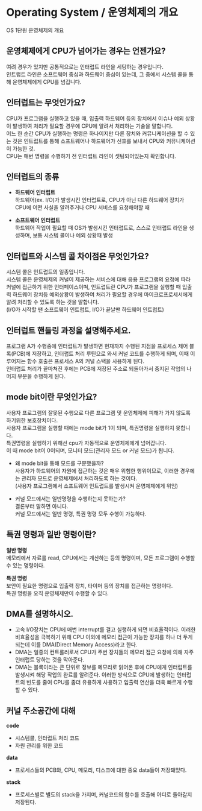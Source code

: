 # Operating System / 운영체제의 개요
OS 1단원 운영체제의 개요
   
## 운영체제에게 CPU가 넘어가는 경우는 언젠가요?
여려 경우가 있지만 공통적으로는 인터럽트 라인을 세팅하는 경우입니다.   
인트럽트 라인은 소프트웨어 중심과 하드웨어 중심이 있는데, 그 중에서 시스템 콜을 통해 운영체제에게 CPU를 넘깁니다.   
   
## 인터럽트는 무엇인가요?
CPU가 프로그램을 실행하고 있을 때, 입출력 하드웨어 등의 장치에서 이슈나 예외 상황이 발생하여 처리가 필요할 경우에 CPU에 알려서 처리하는 기술을 말합니다.   
어느 한 순간 CPU가 실행하는 명령은 하나이지만 다른 장치와 커뮤니케이션을 할 수 있는 것은 인트럽트를 통해 소프트웨어나 하드웨어가 신호를 보내서 CPU와 커뮤니케이션이 가능한 것.   
CPU는 매번 명령을 수행하기 전 인터럽트 라인이 셋팅되어있는지 확인합니다.   
   
## 인터럽트의 종류
- **하드웨어 인터럽트**   
하드웨어(ex. I/O)가 발생시킨 인터럽트로, CPU가 아닌 다른 하드웨어 장치가 CPU에 어떤 사실을 알려주거나 CPU 서비스를 요청해야할 때   
    
- **소프트웨어 인터럽트**   
하드웨어 작업이 필요할 때 OS가 발생시킨 인터럽트로, 스스로 인터럽트 라인을 생성하며, 보통 시스템 콜이나 예외 상황때 발생   
   
## 인터럽트와 시스템 콜 차이점은 무엇인가요?
시스템 콜은 인트럽트의 일종입니다.   
시스템 콜은 운영체제의 커널이 제공하는 서비스에 대해 응용 프로그램의 요청에 따라 커널에 접근하기 위한 인터페이스이며, 인트럽트란 CPU가 프로그램을 실행할 때 입출력 하드웨어 장치등 예외상황이 발생하여 처리가 필요할 경우에 마이크로프로세서에게 알려 처리할 수 있도록 하는 것을 말합니다.   
(I/O가 시작할 땐 소프트웨어 인트럽트, I/O가 끝날땐 하드웨어 인트럽트)   
   
## 인터럽트 핸들링 과정을 설명해주세요.
프로그램 A가 수행중에 인터럽트가 발생하면 현재까지 수행된 지점을 프로세스 제어 블록(PCB)에 저장하고, 인터럽트 처리 루틴으로 와서 커널 코드를 수행하게 되며, 이때 이루어지는 함수 호출은 프로세스 A의 커널 스택을 사용하게 된다.   
인터럽트 처리가 끝마쳐진 후에는 PCB에 저장된 주소로 되돌아가서 중지된 작업의 나머지 부분을 수행하게 된다.   
   
## mode bit이란 무엇인가요?
사용자 프로그램의 잘못된 수행으로 다른 프로그램 및 운영체제에 피해가 가지 않도록 하기위한 보호장치이다.   
사용자 프로그램을 실행할 때에는 mode bit가 1이 되며, 특권명령을 실행하지 못합니다.   
특권명령을 실행하기 위해선 cpu가 자동적으로 운영체제에게 넘어갑니다.   
이 때 mode bit이 0이되며, 모니터 모드(관리자 모드 or 커널 모드)가 됩니다.   
   
- 왜 mode bit을 통해 모드를 구분했을까?   
사용자가 하드웨어의 자원에 접근하는 것은 매우 위험한 행위이므로, 이러한 경우에는 관리자 모드로 운영체제에서 처리하도록 하는 것이다.   
(사용자 프로그램에서 소프트웨어 인트럽트를 발생시켜 운영체제에게 위임)   
   
- 커널 모드에서는 일반명령을 수행하는지 못하는가?   
결론부터 말하면 아니다.   
커널 모드에서는 일반 명령, 특권 명령 모두 수행이 가능하다.   
   
## 특권 명령과 일반 명령이란?
**일반 명령**   
메모리에서 자료를 read, CPU에서는 계산하는 등의 명령이며, 모든 프로그램이 수행할 수 있는 명령이다.   
   
**특권 명령**   
보안이 필요한 명령으로 입출력 장치, 타이머 등의 장치를 접근하는 명령이다.   
특권 명령을 오직 운영체제만이 수행할 수 있다.   
   
## DMA를 설명하시오.
- 고속 I/O장치는 CPU에 매번 interrupt를 걸고 실행하게 되면 비효율적이다. 이러한 비효율성을 극복하기 위해 CPU 이외에 메모리 접근이 가능한 장치를 하나 더 두게 되는데 이를 DMA(Direct Memory Access)라고 한다.
- DMA는 일종의 컨트롤러로서 CPU가 주변 장치들의 메모리 접근 요청에 의해 자주 인터럽트 당하는 것을 막아준다.
- DMA는 블록이라는 큰 단위로 정보를 메모리로 읽어온 후에 CPU에게 인터럽트를 발생시켜 해당 작업의 완료를 알려준다. 이러한 방식으로 CPU에 발생하는 인터럽트의 빈도를 줄여 CPU를 좀더 유용하게 사용하고 입출력 연산을 더욱 빠르게 수행할 수 있다.

## 커널 주소공간에 대해
**code**   
- 시스템콜, 인터럽트 처리 코드
- 자원 관리를 위한 코드
   
**data**   
- 프로세스들의 PCB와, CPU, 메모리, 디스크에 대한 중요 data들이 저장돼있다.
   
**stack**   
- 프로세스별로 별도의 stack을 가지며, 커널코드의 함수를 호출해 어디로 돌아갈지 저장된다.
